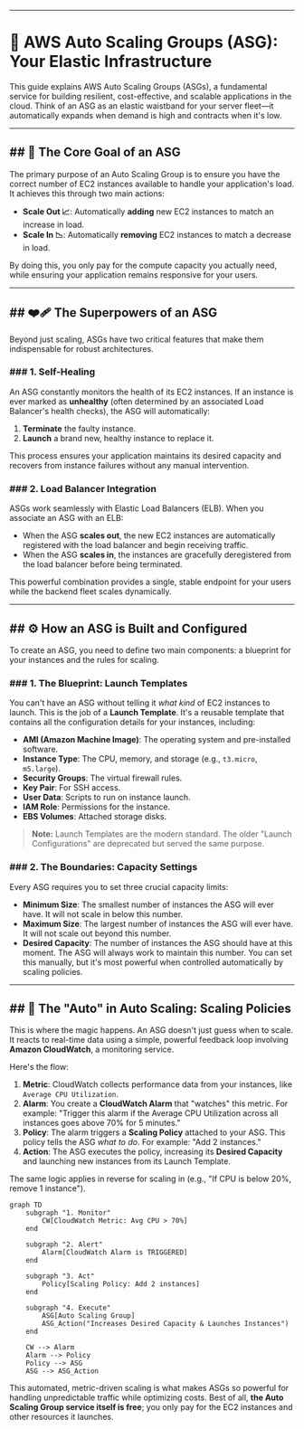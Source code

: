 -----

# 🤖 AWS Auto Scaling Groups (ASG): Your Elastic Infrastructure

This guide explains AWS Auto Scaling Groups (ASGs), a fundamental service for building resilient, cost-effective, and scalable applications in the cloud. Think of an ASG as an elastic waistband for your server fleet—it automatically expands when demand is high and contracts when it's low.

-----

## \#\# 🎯 The Core Goal of an ASG

The primary purpose of an Auto Scaling Group is to ensure you have the correct number of EC2 instances available to handle your application's load. It achieves this through two main actions:

  * **Scale Out 📈**: Automatically **adding** new EC2 instances to match an increase in load.
  * **Scale In 📉**: Automatically **removing** EC2 instances to match a decrease in load.

By doing this, you only pay for the compute capacity you actually need, while ensuring your application remains responsive for your users.

-----

## \#\# ❤️‍🩹 The Superpowers of an ASG

Beyond just scaling, ASGs have two critical features that make them indispensable for robust architectures.

### \#\#\# 1. Self-Healing

An ASG constantly monitors the health of its EC2 instances. If an instance is ever marked as **unhealthy** (often determined by an associated Load Balancer's health checks), the ASG will automatically:

1.  **Terminate** the faulty instance.
2.  **Launch** a brand new, healthy instance to replace it.

This process ensures your application maintains its desired capacity and recovers from instance failures without any manual intervention.

### \#\#\# 2. Load Balancer Integration

ASGs work seamlessly with Elastic Load Balancers (ELB). When you associate an ASG with an ELB:

  * When the ASG **scales out**, the new EC2 instances are automatically registered with the load balancer and begin receiving traffic.
  * When the ASG **scales in**, the instances are gracefully deregistered from the load balancer before being terminated.

This powerful combination provides a single, stable endpoint for your users while the backend fleet scales dynamically.

-----

## \#\# ⚙️ How an ASG is Built and Configured

To create an ASG, you need to define two main components: a blueprint for your instances and the rules for scaling.

### \#\#\# 1. The Blueprint: Launch Templates

You can't have an ASG without telling it *what kind* of EC2 instances to launch. This is the job of a **Launch Template**. It's a reusable template that contains all the configuration details for your instances, including:

  * **AMI (Amazon Machine Image)**: The operating system and pre-installed software.
  * **Instance Type**: The CPU, memory, and storage (e.g., `t3.micro`, `m5.large`).
  * **Security Groups**: The virtual firewall rules.
  * **Key Pair**: For SSH access.
  * **User Data**: Scripts to run on instance launch.
  * **IAM Role**: Permissions for the instance.
  * **EBS Volumes**: Attached storage disks.

> **Note:** Launch Templates are the modern standard. The older "Launch Configurations" are deprecated but served the same purpose.

### \#\#\# 2. The Boundaries: Capacity Settings

Every ASG requires you to set three crucial capacity limits:

  * **Minimum Size**: The smallest number of instances the ASG will ever have. It will not scale in below this number.
  * **Maximum Size**: The largest number of instances the ASG will ever have. It will not scale out beyond this number.
  * **Desired Capacity**: The number of instances the ASG should have at this moment. The ASG will always work to maintain this number. You can set this manually, but it's most powerful when controlled automatically by scaling policies.

-----

## \#\# 🤖 The "Auto" in Auto Scaling: Scaling Policies

This is where the magic happens. An ASG doesn't just guess when to scale. It reacts to real-time data using a simple, powerful feedback loop involving **Amazon CloudWatch**, a monitoring service.

Here's the flow:

1.  **Metric**: CloudWatch collects performance data from your instances, like `Average CPU Utilization`.
2.  **Alarm**: You create a **CloudWatch Alarm** that "watches" this metric. For example: "Trigger this alarm if the Average CPU Utilization across all instances goes above 70% for 5 minutes."
3.  **Policy**: The alarm triggers a **Scaling Policy** attached to your ASG. This policy tells the ASG *what to do*. For example: "Add 2 instances."
4.  **Action**: The ASG executes the policy, increasing its **Desired Capacity** and launching new instances from its Launch Template.

The same logic applies in reverse for scaling in (e.g., "If CPU is below 20%, remove 1 instance").

```mermaid
graph TD
    subgraph "1. Monitor"
        CW[CloudWatch Metric: Avg CPU > 70%]
    end

    subgraph "2. Alert"
        Alarm[CloudWatch Alarm is TRIGGERED]
    end

    subgraph "3. Act"
        Policy[Scaling Policy: Add 2 instances]
    end

    subgraph "4. Execute"
        ASG[Auto Scaling Group]
        ASG_Action("Increases Desired Capacity & Launches Instances")
    end

    CW --> Alarm
    Alarm --> Policy
    Policy --> ASG
    ASG --> ASG_Action
```

This automated, metric-driven scaling is what makes ASGs so powerful for handling unpredictable traffic while optimizing costs. Best of all, **the Auto Scaling Group service itself is free**; you only pay for the EC2 instances and other resources it launches.